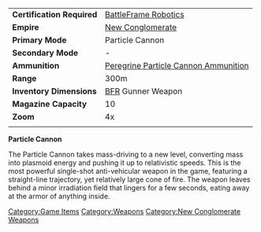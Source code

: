 |                            |                                                                                          |
| -------------------------- | ---------------------------------------------------------------------------------------- |
| **Certification Required** | [BattleFrame Robotics](/BattleFrame_Robotics "wikilink")                                 |
| **Empire**                 | [New Conglomerate](/New_Conglomerate "wikilink")                                         |
| **Primary Mode**           | Particle Cannon                                                                          |
| **Secondary Mode**         | \-                                                                                       |
| **Ammunition**             | [Peregrine Particle Cannon Ammunition](/Peregrine_Particle_Cannon_Ammunition "wikilink") |
| **Range**                  | 300m                                                                                     |
| **Inventory Dimensions**   | [BFR](/BFR "wikilink") Gunner Weapon                                                     |
| **Magazine Capacity**      | 10                                                                                       |
| **Zoom**                   | 4x                                                                                       |
|                            |                                                                                          |

**Particle Cannon**

The Particle Cannon takes mass-driving to a new level, converting mass
into plasmoid energy and pushing it up to relativistic speeds. This is
the most powerful single-shot anti-vehicular weapon in the game,
featuring a straight-line trajectory, yet relatively large cone of fire.
The weapon leaves behind a minor irradiation field that lingers for a
few seconds, eating away at the armor of anything inside.

[Category:Game Items](/Category:Game_Items "wikilink")
[Category:Weapons](/Category:Weapons "wikilink") [Category:New
Conglomerate Weapons](/Category:New_Conglomerate_Weapons "wikilink")

